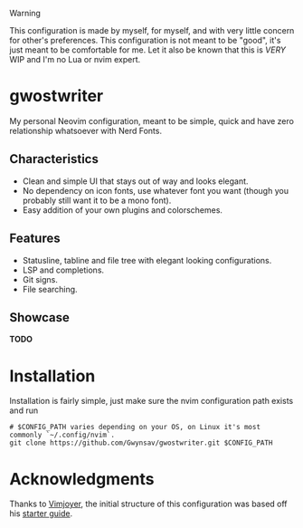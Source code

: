 > [!WARNING]
> This configuration is made by myself, for myself, and with very little concern for
other's preferences. This configuration is not meant to be "good", it's just meant to be
comfortable for me. Let it also be known that this is *VERY* WIP and I'm no Lua or nvim
expert.

# gwostwriter
My personal Neovim configuration, meant to be simple, quick and have zero relationship
whatsoever with Nerd Fonts.

## Characteristics
- Clean and simple UI that stays out of way and looks elegant.
- No dependency on icon fonts, use whatever font you want (though you probably still want
it to be a mono font).
- Easy addition of your own plugins and colorschemes.

## Features
- Statusline, tabline and file tree with elegant looking configurations.
- LSP and completions.
- Git signs.
- File searching.

## Showcase
**TODO**

# Installation
Installation is fairly simple, just make sure the nvim configuration path exists and run
```
# $CONFIG_PATH varies depending on your OS, on Linux it's most commonly `~/.config/nvim`.
git clone https://github.com/Gwynsav/gwostwriter.git $CONFIG_PATH
```

# Acknowledgments
Thanks to [Vimjoyer](https://github.com/vimjoyer), the initial structure of this
configuration was based off his [starter guide](https://github.com/vimjoyer/nvim-video).
